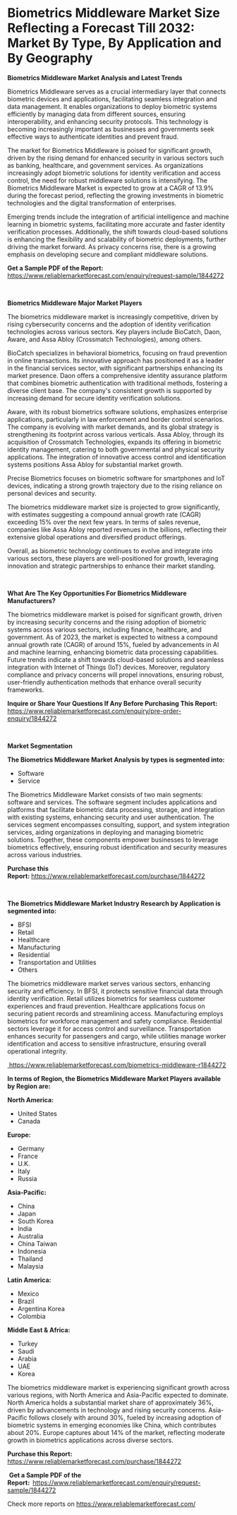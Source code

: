 <p><h1>Biometrics Middleware Market Size Reflecting a Forecast Till 2032: Market By Type, By Application and By Geography</h1></p><p><strong>Biometrics Middleware Market Analysis and Latest Trends</strong></p>
<p><p>Biometrics Middleware serves as a crucial intermediary layer that connects biometric devices and applications, facilitating seamless integration and data management. It enables organizations to deploy biometric systems efficiently by managing data from different sources, ensuring interoperability, and enhancing security protocols. This technology is becoming increasingly important as businesses and governments seek effective ways to authenticate identities and prevent fraud.</p><p>The market for Biometrics Middleware is poised for significant growth, driven by the rising demand for enhanced security in various sectors such as banking, healthcare, and government services. As organizations increasingly adopt biometric solutions for identity verification and access control, the need for robust middleware solutions is intensifying. The Biometrics Middleware Market is expected to grow at a CAGR of 13.9% during the forecast period, reflecting the growing investments in biometric technologies and the digital transformation of enterprises. </p><p>Emerging trends include the integration of artificial intelligence and machine learning in biometric systems, facilitating more accurate and faster identity verification processes. Additionally, the shift towards cloud-based solutions is enhancing the flexibility and scalability of biometric deployments, further driving the market forward. As privacy concerns rise, there is a growing emphasis on developing secure and compliant middleware solutions.</p></p>
<p><strong>Get a Sample PDF of the Report:&nbsp;</strong> <a href="https://www.reliablemarketforecast.com/enquiry/request-sample/1844272?utm_campaign=3182&utm_medium=2&utm_source=Github&utm_content=ia&utm_term=11032025&utm_id=biometrics-middleware">https://www.reliablemarketforecast.com/enquiry/request-sample/1844272</a></p>
<p>&nbsp;</p>
<p><strong>Biometrics Middleware Major Market Players</strong></p>
<p><p>The biometrics middleware market is increasingly competitive, driven by rising cybersecurity concerns and the adoption of identity verification technologies across various sectors. Key players include BioCatch, Daon, Aware, and Assa Abloy (Crossmatch Technologies), among others.</p><p>BioCatch specializes in behavioral biometrics, focusing on fraud prevention in online transactions. Its innovative approach has positioned it as a leader in the financial services sector, with significant partnerships enhancing its market presence. Daon offers a comprehensive identity assurance platform that combines biometric authentication with traditional methods, fostering a diverse client base. The company's consistent growth is supported by increasing demand for secure identity verification solutions.</p><p>Aware, with its robust biometrics software solutions, emphasizes enterprise applications, particularly in law enforcement and border control scenarios. The company is evolving with market demands, and its global strategy is strengthening its footprint across various verticals. Assa Abloy, through its acquisition of Crossmatch Technologies, expands its offering in biometric identity management, catering to both governmental and physical security applications. The integration of innovative access control and identification systems positions Assa Abloy for substantial market growth.</p><p>Precise Biometrics focuses on biometric software for smartphones and IoT devices, indicating a strong growth trajectory due to the rising reliance on personal devices and security. </p><p>The biometrics middleware market size is projected to grow significantly, with estimates suggesting a compound annual growth rate (CAGR) exceeding 15% over the next few years. In terms of sales revenue, companies like Assa Abloy reported revenues in the billions, reflecting their extensive global operations and diversified product offerings.</p><p>Overall, as biometric technology continues to evolve and integrate into various sectors, these players are well-positioned for growth, leveraging innovation and strategic partnerships to enhance their market standing.</p></p>
<p>&nbsp;</p>
<p><strong>What Are The Key Opportunities For Biometrics Middleware Manufacturers?</strong></p>
<p><p>The biometrics middleware market is poised for significant growth, driven by increasing security concerns and the rising adoption of biometric systems across various sectors, including finance, healthcare, and government. As of 2023, the market is expected to witness a compound annual growth rate (CAGR) of around 15%, fueled by advancements in AI and machine learning, enhancing biometric data processing capabilities. Future trends indicate a shift towards cloud-based solutions and seamless integration with Internet of Things (IoT) devices. Moreover, regulatory compliance and privacy concerns will propel innovations, ensuring robust, user-friendly authentication methods that enhance overall security frameworks.</p></p>
<p><strong>Inquire or Share Your Questions If Any Before Purchasing This Report:</strong> <a href="https://www.reliablemarketforecast.com/enquiry/pre-order-enquiry/1844272?utm_campaign=3182&utm_medium=2&utm_source=Github&utm_content=ia&utm_term=11032025&utm_id=biometrics-middleware">https://www.reliablemarketforecast.com/enquiry/pre-order-enquiry/1844272</a></p>
<p>&nbsp;</p>
<p><strong>Market Segmentation</strong></p>
<p><strong>The Biometrics Middleware Market Analysis by types is segmented into:</strong></p>
<p><ul><li>Software</li><li>Service</li></ul></p>
<p><p>The Biometrics Middleware Market consists of two main segments: software and services. The software segment includes applications and platforms that facilitate biometric data processing, storage, and integration with existing systems, enhancing security and user authentication. The services segment encompasses consulting, support, and system integration services, aiding organizations in deploying and managing biometric solutions. Together, these components empower businesses to leverage biometrics effectively, ensuring robust identification and security measures across various industries.</p></p>
<p><strong>Purchase this Report:&nbsp;</strong><a href="https://www.reliablemarketforecast.com/purchase/1844272?utm_campaign=3182&utm_medium=2&utm_source=Github&utm_content=ia&utm_term=11032025&utm_id=biometrics-middleware">https://www.reliablemarketforecast.com/purchase/1844272</a></p>
<p>&nbsp;</p>
<p><strong>The Biometrics Middleware Market Industry Research by Application is segmented into:</strong></p>
<p><ul><li>BFSI</li><li>Retail</li><li>Healthcare</li><li>Manufacturing</li><li>Residential</li><li>Transportation and Utilities</li><li>Others</li></ul></p>
<p><p>The biometrics middleware market serves various sectors, enhancing security and efficiency. In BFSI, it protects sensitive financial data through identity verification. Retail utilizes biometrics for seamless customer experiences and fraud prevention. Healthcare applications focus on securing patient records and streamlining access. Manufacturing employs biometrics for workforce management and safety compliance. Residential sectors leverage it for access control and surveillance. Transportation enhances security for passengers and cargo, while utilities manage worker identification and access to sensitive infrastructure, ensuring overall operational integrity.</p></p>
<p><a href="https://www.reliablemarketforecast.com/biometrics-middleware-r1844272?utm_campaign=3182&utm_medium=2&utm_source=Github&utm_content=ia&utm_term=11032025&utm_id=biometrics-middleware">&nbsp;https://www.reliablemarketforecast.com/biometrics-middleware-r1844272</a></p>
<p><strong>In terms of Region, the Biometrics Middleware Market Players available by Region are:</strong></p>
<p>
    <p> <strong> North America: </strong>
        <ul>
            <li>United States</li>
            <li>Canada</li>
        </ul>
        </p> 
    <p> <strong> Europe: </strong>
        <ul>
            <li>Germany</li>
            <li>France</li>
            <li>U.K.</li>
            <li>Italy</li>
            <li>Russia</li>
        </ul>
        </p> 
    <p> <strong> Asia-Pacific: </strong>
        <ul>
            <li>China</li>
            <li>Japan</li>
            <li>South Korea</li>
            <li>India</li>
            <li>Australia</li>
            <li>China Taiwan</li>
            <li>Indonesia</li>
            <li>Thailand</li>
            <li>Malaysia</li>
        </ul>
        </p> 
    <p> <strong> Latin America: </strong>
        <ul>
            <li>Mexico</li>
            <li>Brazil</li>
            <li>Argentina Korea</li>
            <li>Colombia</li>
        </ul>
        </p> 
    <p> <strong> Middle East & Africa: </strong>
        <ul>
            <li>Turkey</li>
            <li>Saudi</li>
            <li>Arabia</li>
            <li>UAE</li>
            <li>Korea</li>
        </ul>
    </p>
    </p>
<p><p>The biometrics middleware market is experiencing significant growth across various regions, with North America and Asia-Pacific expected to dominate. North America holds a substantial market share of approximately 36%, driven by advancements in technology and rising security concerns. Asia-Pacific follows closely with around 30%, fueled by increasing adoption of biometric systems in emerging economies like China, which contributes about 20%. Europe captures about 14% of the market, reflecting moderate growth in biometrics applications across diverse sectors.</p></p>
<p><strong>Purchase this Report: </strong><a href="https://www.reliablemarketforecast.com/purchase/1844272?utm_campaign=3182&utm_medium=2&utm_source=Github&utm_content=ia&utm_term=11032025&utm_id=biometrics-middleware">https://www.reliablemarketforecast.com/purchase/1844272</a></p>
<p>&nbsp;<strong>Get a Sample PDF of the Report:&nbsp;&nbsp;</strong><a href="https://www.reliablemarketforecast.com/enquiry/request-sample/1844272?utm_campaign=3182&utm_medium=2&utm_source=Github&utm_content=ia&utm_term=11032025&utm_id=biometrics-middleware">https://www.reliablemarketforecast.com/enquiry/request-sample/1844272</a></p>
<p><strong></strong></p>
<p>Check more reports on <a href="https://www.reliablemarketforecast.com/?utm_campaign=3182&utm_medium=2&utm_source=Github&utm_content=ia&utm_term=11032025&utm_id=biometrics-middleware">https://www.reliablemarketforecast.com/</a></p>